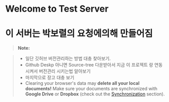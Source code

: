 


Welcome to Test Server 
===================

이 서버는 박보렬의 요청에의해 만들어짐
===================



> **Note:**

> - 일단 깃허브 버전관리하는 방법 대충 찾아보기.
> - Github Deskp 아니면 Source-tree 다운받아서 지금 이 프로젝트 랑 연동 시켜서 버전관리 시키는법 알아보기  
> - 마지막으로 장고 대충 보기 
> - Clearing your browser's data may **delete all your local documents!** Make sure your documents are synchronized with **Google Drive** or **Dropbox** (check out the [<i class="icon-refresh"></i> Synchronization](#synchronization) section).


